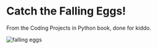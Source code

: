 # Catch the Falling Eggs!
From the Coding Projects in Python book, done for kiddo.

![falling eggs](../images/egg-catcher.png)
